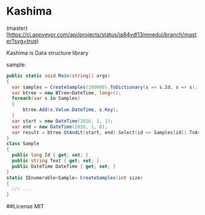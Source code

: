 Kashima
===
(master)[https://ci.appveyor.com/api/projects/status/ja84vdl13imnedui/branch/master?svg=true)

Kashima is Data structure library

sample:  
```cs
public static void Main(string[] args)
{
  var samples = CreateSamples(100000).ToDictionary(s => s.Id, s => s);
  var btree = new BTree<DateTime, long>();
  foreach(var s in Samples)
  {
      btree.Add(s.Value.DateTime, s.Key);
  }
  var start = new DateTime(2016, 1, 1);
  var end = new DateTime(2016, 1, 8);
  var result = btree.GtAndLt(start, end).Select(id => Samples[id]).ToArray();
}
class Sample
{
  public long Id { get; set; }
  public string Text { get; set; }
  public DateTime DateTime { get; set; }
}
static IEnumerable<Sample> CreateSamples(int size)
{
  /// ...
}
```


##License
MIT